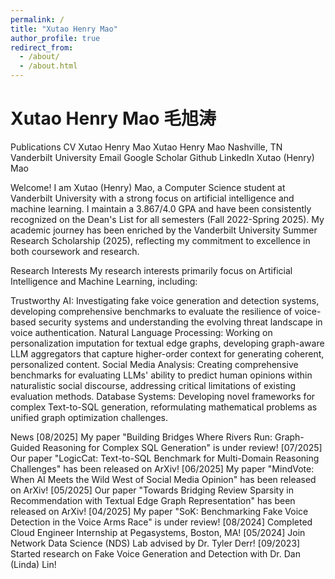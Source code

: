 ```yaml
---
permalink: /
title: "Xutao Henry Mao"
author_profile: true
redirect_from: 
  - /about/
  - /about.html
---
```


Xutao Henry Mao 毛旭涛
======
Publications
CV
Xutao Henry Mao
Xutao Henry Mao
Nashville, TN
Vanderbilt University
Email
Google Scholar
Github
LinkedIn
Xutao (Henry) Mao

Welcome! I am Xutao (Henry) Mao, a Computer Science student at Vanderbilt University with a strong focus on artificial intelligence and machine learning. I maintain a 3.867/4.0 GPA and have been consistently recognized on the Dean's List for all semesters (Fall 2022-Spring 2025). My academic journey has been enriched by the Vanderbilt University Summer Research Scholarship (2025), reflecting my commitment to excellence in both coursework and research.

Research Interests
My research interests primarily focus on Artificial Intelligence and Machine Learning, including:

Trustworthy AI: Investigating fake voice generation and detection systems, developing comprehensive benchmarks to evaluate the resilience of voice-based security systems and understanding the evolving threat landscape in voice authentication.
Natural Language Processing: Working on personalization imputation for textual edge graphs, developing graph-aware LLM aggregators that capture higher-order context for generating coherent, personalized content.
Social Media Analysis: Creating comprehensive benchmarks for evaluating LLMs' ability to predict human opinions within naturalistic social discourse, addressing critical limitations of existing evaluation methods.
Database Systems: Developing novel frameworks for complex Text-to-SQL generation, reformulating mathematical problems as unified graph optimization challenges.

News
[08/2025] My paper "Building Bridges Where Rivers Run: Graph-Guided Reasoning for Complex SQL Generation" is under review!
[07/2025] Our paper "LogicCat: Text-to-SQL Benchmark for Multi-Domain Reasoning Challenges" has been released on ArXiv!
[06/2025] My paper "MindVote: When AI Meets the Wild West of Social Media Opinion" has been released on ArXiv!
[05/2025] Our paper "Towards Bridging Review Sparsity in Recommendation with Textual Edge Graph Representation" has been released on ArXiv!
[04/2025] My paper "SoK: Benchmarking Fake Voice Detection in the Voice Arms Race" is under review!
[08/2024] Completed Cloud Engineer Internship at Pegasystems, Boston, MA!
[05/2024] Join Network Data Science (NDS) Lab advised by Dr. Tyler Derr!
[09/2023] Started research on Fake Voice Generation and Detection with Dr. Dan (Linda) Lin!

